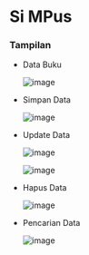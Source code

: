 # Si MPus

### **Tampilan**

* Data Buku

  ![image](https://github.com/ailsaaurellia/Simpus1/assets/148856554/d04427ce-3f97-4eb7-ac56-1cac02399433)

* Simpan Data

  ![image](https://github.com/ailsaaurellia/Simpus1/assets/148856554/92a6704e-0422-4dec-82eb-ae3510ace000)

* Update Data

  ![image](https://github.com/ailsaaurellia/Simpus1/assets/148856554/c460e6ec-8bf7-429d-8620-0c2118efd7ad)

  ![image](https://github.com/ailsaaurellia/Simpus2/assets/148856554/08457de6-4c1b-4f6f-980a-62e00d93a356)

* Hapus Data

  ![image](https://github.com/ailsaaurellia/Simpus2/assets/148856554/a10d2f5b-d547-4f48-b74a-733c4d296336)

* Pencarian Data

  ![image](https://github.com/ailsaaurellia/Simpus2/assets/148856554/8eafd28f-42f1-4150-ac2d-2a031aa21906)

